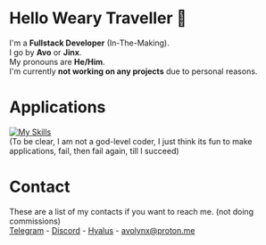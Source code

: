# Hello Weary Traveller 👋

I'm a **Fullstack Developer** (In-The-Making).<br>
I go by **Avo** or **Jinx**.<br>
My pronouns are **He/Him**.<br>
I'm currently **not working on any projects** due to personal reasons.

# Applications
[![My Skills](https://skillicons.dev/icons?i=ts,cpp,vscode,py,html,cs&theme=dark)](https://skillicons.dev)
<br>(To be clear, I am not a god-level coder, I just think its fun to make applications, fail, then fail again, till I succeed)

# Contact
These are a list of my contacts if you want to reach me. (not doing commissions)<br>
[Telegram](https://t.me/avothejinxed/) - [Discord](https://discordapp.com/users/1310647528911274096) - [Hyalus](https://hyalus.app/add/avo/) - avolynx@proton.me
